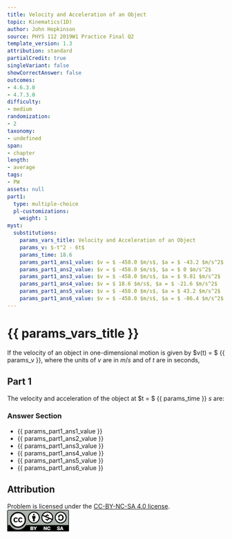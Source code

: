 ```yaml
---
title: Velocity and Acceleration of an Object
topic: Kinematics(1D)
author: John Hopkinson
source: PHYS 112 2019W1 Practice Final Q2
template_version: 1.3
attribution: standard
partialCredit: true
singleVariant: false
showCorrectAnswer: false
outcomes:
- 4.6.3.0
- 4.7.3.0
difficulty:
- medium
randomization:
- 2
taxonomy:
- undefined
span:
- chapter
length:
- average
tags:
- PW
assets: null
part1:
  type: multiple-choice
  pl-customizations:
    weight: 1
myst:
  substitutions:
    params_vars_title: Velocity and Acceleration of an Object
    params_v: $-t^2 - 6t$
    params_time: 18.6
    params_part1_ans1_value: $v = $ -458.0 $m/s$, $a = $ -43.2 $m/s^2$
    params_part1_ans2_value: $v = $ -458.0 $m/s$, $a = $ 0 $m/s^2$
    params_part1_ans3_value: $v = $ -458.0 $m/s$, $a = $ 9.81 $m/s^2$
    params_part1_ans4_value: $v = $ 18.6 $m/s$, $a = $ -21.6 $m/s^2$
    params_part1_ans5_value: $v = $ -458.0 $m/s$, $a = $ 43.2 $m/s^2$
    params_part1_ans6_value: $v = $ -458.0 $m/s$, $a = $ -86.4 $m/s^2$
---
```

# {{ params_vars_title }}
If the velocity of an object in one-dimensional motion is given by $v(t) = $ {{ params_v }}, where the units of $v$ are in $m/s$ and of $t$ are in seconds,

## Part 1

The velocity and acceleration of the object at $t = $ {{ params_time }} $s$ are:

### Answer Section

- {{ params_part1_ans1_value }}
- {{ params_part1_ans2_value }}
- {{ params_part1_ans3_value }}
- {{ params_part1_ans4_value }}
- {{ params_part1_ans5_value }}
- {{ params_part1_ans6_value }}

## Attribution

Problem is licensed under the [CC-BY-NC-SA 4.0 license](https://creativecommons.org/licenses/by-nc-sa/4.0/).<br> ![The Creative Commons 4.0 license requiring attribution-BY, non-commercial-NC, and share-alike-SA license.](https://raw.githubusercontent.com/firasm/bits/master/by-nc-sa.png)